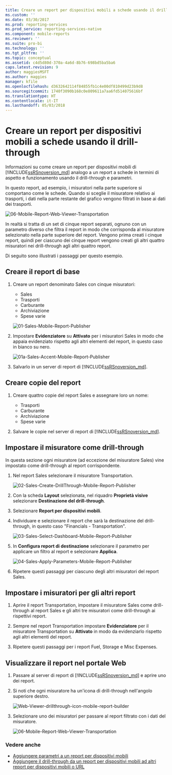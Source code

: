 ```yaml
---
title: Creare un report per dispositivi mobili a schede usando il drill-through | Report per dispositivi mobili di Reporting Services | Microsoft Docs
ms.custom: ''
ms.date: 03/30/2017
ms.prod: reporting-services
ms.prod_service: reporting-services-native
ms.component: mobile-reports
ms.reviewer: ''
ms.suite: pro-bi
ms.technology: ''
ms.tgt_pltfrm: ''
ms.topic: conceptual
ms.assetid: c4d5d80d-370a-4a6d-8b76-698bd5ba5ba6
caps.latest.revision: 9
author: maggiesMSFT
ms.author: maggies
manager: kfile
ms.openlocfilehash: d3632642114f84855fb1c4e00df810499d23b9d8
ms.sourcegitcommit: 1740f3090b168c0e809611a7aa6fd514075616bf
ms.translationtype: HT
ms.contentlocale: it-IT
ms.lasthandoff: 05/03/2018
---
```

# <a name="create-a-tabbed-mobile-report-by-using-drillthrough"></a>Creare un report per dispositivi mobili a schede usando il drill-through
Informazioni su come creare un report per dispositivi mobili di [!INCLUDE[ssRSnoversion_md](../../includes/ssrsnoversion-md.md)] analogo a un report a schede in termini di aspetto e funzionamento usando il drill-through e parametri.

In questo report, ad esempio, i misuratori nella parte superiore si comportano come le schede. Quando si sceglie il misuratore relativo ai trasporti, i dati nella parte restante del grafico vengono filtrati in base ai dati dei trasporti.

![06-Mobile-Report-Web-Viewer-Transportation](../../reporting-services/mobile-reports/media/tabbed-mobile-report-web-viewer-transportation-complete.png)

In realtà si tratta di un set di cinque report separati, ognuno con un parametro diverso che filtra il report in modo che corrisponda al misuratore selezionato nella parte superiore del report. Vengono prima creati i cinque report, quindi per ciascuno dei cinque report vengono creati gli altri quattro misuratori nei drill-through agli altri quattro report.

Di seguito sono illustrati i passaggi per questo esempio.

## <a name="create-the-basic-report"></a>Creare il report di base

1. Creare un report denominato Sales con cinque misuratori:

    * Sales
    * Trasporti
    * Carburante
    * Archiviazione
    * Spese varie

   ![01-Sales-Mobile-Report-Publisher](../../reporting-services/mobile-reports/media/01-sales-mobile-report-publisher.png)
    
2. Impostare **Evidenziatore** su **Attivato** per i misuratori Sales in modo che appaia evidenziato rispetto agli altri elementi del report, in questo caso in bianco su nero.

    ![01a-Sales-Accent-Mobile-Report-Publisher](../../reporting-services/mobile-reports/media/01a-sales-accent-mobile-report-publisher.png)
    
3. Salvarlo in un server di report di [!INCLUDE[ssRSnoversion_md](../../includes/ssrsnoversion-md.md)].

## <a name="make-copies-of-the-report"></a>Creare copie del report

1. Creare quattro copie del report Sales e assegnare loro un nome: 

    * Trasporti
    * Carburante
    * Archiviazione
    * Spese varie

3. Salvare le copie nel server di report di [!INCLUDE[ssRSnoversion_md](../../includes/ssrsnoversion-md.md)].

## <a name="set-the-gauge-as-a-drillthrough"></a>Impostare il misuratore come drill-through

In questa sezione ogni misuratore (ad eccezione del misuratore Sales) vine impostato come drill-through al report corrispondente.

1. Nel report Sales selezionare il misuratore Transportation.

    ![02-Sales-Create-DrillThrough-Mobile-Report-Publisher](../../reporting-services/mobile-reports/media/02-sales-create-drillthrough-mobile-report-publisher.png)

2. Con la scheda **Layout** selezionata, nel riquadro **Proprietà visive** selezionare **Destinazione del drill-through**.

3. Selezionare **Report per dispositivi mobili**.

4. Individuare e selezionare il report che sarà la destinazione del drill-through, in questo caso "Financials - Transportation".

    ![03-Sales-Select-Dashboard-Mobile-Report-Publisher](../../reporting-services/mobile-reports/media/03-sales-select-dashboard-mobile-report-publisher.png)

5. In **Configura report di destinazione** selezionare il parametro per applicare un filtro al report e selezionare **Applica**.

   ![04-Sales-Apply-Parameters-Mobile-Report-Publisher](../../reporting-services/mobile-reports/media/04-sales-apply-parameters-mobile-report-publisher.png)
   
6. Ripetere questi passaggi per ciascuno degli altri misuratori del report Sales. 

## <a name="set-the-gauges-for-the-other-reports"></a>Impostare i misuratori per gli altri report

1.  Aprire il report Transportation, impostare il misuratore Sales come drill-through al report Sales e gli altri tre misuratori come drill-through ai rispettivi report.

2. Sempre nel report Transportation impostare **Evidenziatore** per il misuratore Transportation su **Attivato** in modo da evidenziarlo rispetto agli altri elementi del report.

3. Ripetere questi passaggi per i report Fuel, Storage e Misc Expenses. 

## <a name="view-the-report-in-the-web-portal"></a>Visualizzare il report nel portale Web

1. Passare al server di report di [!INCLUDE[ssRSnoversion_md](../../includes/ssrsnoversion-md.md)] e aprire uno dei report. 

2. Si noti che ogni misuratore ha un'icona di drill-through nell'angolo superiore destro.

    ![Web-Viewer-drillthrough-icon-mobile-report-builder](../../reporting-services/mobile-reports/media/web-viewer-drillthrough-icon-mobile-report-builder.png)

3. Selezionare uno dei misuratori per passare al report filtrato con i dati del misuratore.

   ![06-Mobile-Report-Web-Viewer-Transportation](../../reporting-services/mobile-reports/media/06-mobile-report-web-viewer-transportation.png)

### <a name="see-also"></a>Vedere anche
    
* [Aggiungere parametri a un report per dispositivi mobili](../../reporting-services/mobile-reports/add-parameters-to-a-mobile-report-reporting-services.md)
* [Aggiungere il drill-through da un report per dispositivi mobili ad altri report per dispositivi mobili o URL](../../reporting-services/mobile-reports/add-drillthrough-from-a-mobile-report-to-other-mobile-reports-or-urls.md)




  

